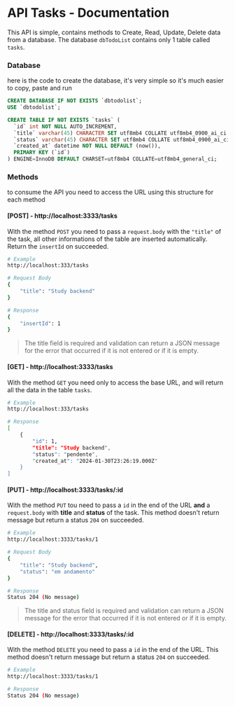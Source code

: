 # API Tasks - Documentation
This API is simple, contains methods to Create, Read, Update, Delete data from a database. The database `dbTodoList` contains only 1 table called `tasks`.

### Database
here is the code to create the database, it's very simple so it's much easier to copy, paste and run
```sql
CREATE DATABASE IF NOT EXISTS `dbtodolist`;
USE `dbtodolist`;

CREATE TABLE IF NOT EXISTS `tasks` (
  `id` int NOT NULL AUTO_INCREMENT,
  `title` varchar(45) CHARACTER SET utf8mb4 COLLATE utf8mb4_0900_ai_ci NOT NULL,
  `status` varchar(45) CHARACTER SET utf8mb4 COLLATE utf8mb4_0900_ai_ci NOT NULL DEFAULT (_utf8mb4'pendente'),
  `created_at` datetime NOT NULL DEFAULT (now()),
  PRIMARY KEY (`id`)
) ENGINE=InnoDB DEFAULT CHARSET=utf8mb4 COLLATE=utf8mb4_general_ci;
```

### Methods
to consume the API you need to access the URL using this structure for each method

#### [POST] - http://localhost:3333/tasks
With the method `POST` you need to pass a `request.body` with the `"title"` of the task, all other informations of the table are inserted automatically. Return the `insertId` on succeeded.

```bash
# Example
http://localhost:333/tasks

# Request Body
{
    "title": "Study backend"
}

# Response
{
    "insertId": 1
}
```

> The title field is required and validation can return a JSON message for the error that occurred if it is not entered or if it is empty.

#### [GET] - http://localhost:3333/tasks
With the method `GET` you need only to access the base URL, and will return all the data in the table `tasks`.

```bash
# Example
http://localhost:333/tasks

# Response
[
    {
        "id": 1,
        "title": "Study backend",
        "status": "pendente",
        "created_at": "2024-01-30T23:26:19.000Z"
    }
]
```

#### [PUT] - http://localhost:3333/tasks/:id
With the method `PUT` tou need to pass a `id` in the end of the URL **and** a `request.body` with **title** and **status** of the task. This method doesn't return message but return a status `204` on succeeded.

```bash
# Example
http://localhost:3333/tasks/1

# Request Body
{
    "title": "Study backend",
    "status": "em andamento"
}

# Response 
Status 204 (No message)
```
> The title and status field is required and validation can return a JSON message for the error that occurred if it is not entered or if it is empty.

#### [DELETE] - http://localhost:3333/tasks/:id
With the method `DELETE` you need to pass a `id` in the end of the URL. This method doesn't return message but return a status `204` on succeeded.

```bash
# Example
http://localhost:3333/tasks/1

# Response 
Status 204 (No message)
```